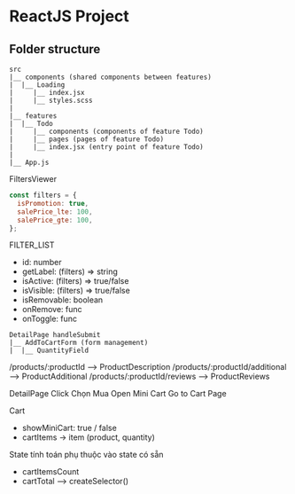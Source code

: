 # ReactJS Project

## Folder structure

```
src
|__ components (shared components between features)
|  |__ Loading
|     |__ index.jsx
|     |__ styles.scss
|
|__ features
|  |__ Todo
|     |__ components (components of feature Todo)
|     |__ pages (pages of feature Todo)
|     |__ index.jsx (entry point of feature Todo)
|
|__ App.js
```

FiltersViewer

```js
const filters = {
  isPromotion: true,
  salePrice_lte: 100,
  salePrice_gte: 100,
};
```

FILTER_LIST

- id: number
- getLabel: (filters) => string
- isActive: (filters) => true/false
- isVisible: (filters) => true/false
- isRemovable: boolean
- onRemove: func
- onToggle: func

```
DetailPage handleSubmit
|__ AddToCartForm (form management)
|  |__ QuantityField
```

/products/:productId --> ProductDescription
/products/:productId/additional --> ProductAdditional
/products/:productId/reviews --> ProductReviews

DetailPage
Click Chọn Mua
Open Mini Cart
Go to Cart Page

Cart

- showMiniCart: true / false
- cartItems -> item (product, quantity)

State tính toán phụ thuộc vào state có sẵn

- cartItemsCount
- cartTotal
  --> createSelector()
